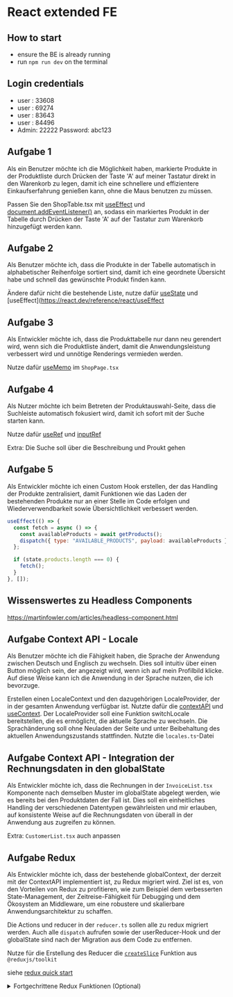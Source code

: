# React extended FE

## How to start

- ensure the BE is already running
- run `npm run dev` on the terminal

## Login credentials

- user : 33608
- user : 69274
- user : 83643
- user : 84496
- Admin: 22222 Password: abc123

## Aufgabe 1

Als ein Benutzer möchte ich die Möglichkeit haben, markierte Produkte in der Produktliste durch Drücken der Taste 'A' auf meiner Tastatur direkt in den Warenkorb zu legen, damit ich eine schnellere und effizientere Einkaufserfahrung genießen kann, ohne die Maus benutzen zu müssen.

Passen Sie den ShopTable.tsx mit [useEffect](https://react.dev/reference/react/useEffect) und [document.addEventListener()](https://www.w3schools.com/jsref/met_document_addeventlistener.asp) an, sodass ein markiertes Produkt in der Tabelle durch Drücken der Taste 'A' auf der Tastatur zum Warenkorb hinzugefügt werden kann.

## Aufgabe 2

Als Benutzer möchte ich, dass die Produkte in der Tabelle automatisch in alphabetischer Reihenfolge sortiert sind, damit ich eine geordnete Übersicht habe und schnell das gewünschte Produkt finden kann.

Ändere dafür nicht die bestehende Liste, nutze dafür [useState](https://react.dev/reference/react/useState) und [useEffect](https://react.dev/reference/react/useEffect

## Aufgabe 3

Als Entwickler möchte ich, dass die Produkttabelle nur dann neu gerendert wird, wenn sich die Produktliste ändert,
damit die Anwendungsleistung verbessert wird und unnötige Renderings vermieden werden.

Nutze dafür [useMemo](https://react.dev/reference/react/useMemo) im `ShopPage.tsx`

## Aufgabe 4

Als Nutzer möchte ich beim Betreten der Produktauswahl-Seite, dass die Suchleiste automatisch fokusiert wird, damit ich sofort mit der Suche starten kann.

Nutze dafür [useRef](https://react.dev/reference/react/useRef) und [inputRef](https://mui.com/material-ui/api/input/#Input-prop-inputRef)

Extra: Die Suche soll über die Beschreibung und Proukt gehen

## Aufgabe 5

Als Entwickler möchte ich einen Custom Hook erstellen, der das Handling der Produkte zentralisiert, damit Funktionen wie das Laden der bestehenden Produkte nur an einer Stelle im Code erfolgen und Wiederverwendbarkeit sowie Übersichtlichkeit verbessert werden.

```js
useEffect(() => {
  const fetch = async () => {
    const availableProducts = await getProducts();
    dispatch({ type: "AVAILABLE_PRODUCTS", payload: availableProducts });
  };

  if (state.products.length === 0) {
    fetch();
  }
}, []);
```

## Wissenswertes zu Headless Components

https://martinfowler.com/articles/headless-component.html

## Aufgabe Context API - Locale

Als Benutzer möchte ich die Fähigkeit haben, die Sprache der Anwendung zwischen Deutsch und Englisch zu wechseln. Dies soll intuitiv über einen Button möglich sein, der angezeigt wird, wenn ich auf mein Profilbild klicke. Auf diese Weise kann ich die Anwendung in der Sprache nutzen, die ich bevorzuge.

Erstellen einen LocaleContext und den dazugehörigen LocaleProvider, der in der gesamten Anwendung verfügbar ist. Nutzte dafür die [contextAPI](https://react.dev/reference/react/createContext) und [useContext](https://react.dev/reference/react/useContext).
Der LocaleProvider soll eine Funktion switchLocale bereitstellen, die es ermöglicht, die aktuelle Sprache zu wechseln.
Die Sprachänderung soll ohne Neuladen der Seite und unter Beibehaltung des aktuellen Anwendungszustands stattfinden.
Nutzte die `locales.ts`-Datei

## Aufgabe Context API - Integration der Rechnungsdaten in den globalState

Als Entwickler möchte ich, dass die Rechnungen in der `InvoiceList.tsx` Komponente nach demselben Muster im globalState abgelegt werden, wie es bereits bei den Produktdaten der Fall ist. Dies soll ein einheitliches Handling der verschiedenen Datentypen gewährleisten und mir erlauben, auf konsistente Weise auf die Rechnungsdaten von überall in der Anwendung aus zugreifen zu können.

Extra: `CustomerList.tsx` auch anpassen

## Aufgabe Redux

Als Entwickler möchte ich, dass der bestehende globalContext, der derzeit mit der ContextAPI implementiert ist, zu Redux migriert wird. Ziel ist es, von den Vorteilen von Redux zu profitieren, wie zum Beispiel dem verbesserten State-Management, der Zeitreise-Fähigkeit für Debugging und dem Ökosystem an Middleware, um eine robustere und skalierbare Anwendungsarchitektur zu schaffen.

Die Actions und reducer in der `reducer.ts` sollen alle zu redux migriert werden. Auch alle `dispatch` aufrufen sowie der userReducer-Hook und der globalState sind nach der Migration aus dem Code zu entfernen.

Nutze für die Erstellung des Reducer die [`createSlice`](https://redux.js.org/tutorials/quick-start#create-a-redux-state-slice) Funktion aus `@reduxjs/toolkit`

siehe [redux quick start](https://redux.js.org/tutorials/quick-start)

<details>
<summary> Fortgechrittene Redux Funktionen (Optional)</summary>
Das Thema optinal!!

Wer mehr über Redux und asynchrone Aufrufe erfahren möchten, kann sich folgende Links anschauen.

- https://redux-toolkit.js.org/api/createAsyncThunk
- https://dev.to/ifeanyichima/what-is-createasyncthunk-in-redux--mhe
</details>
